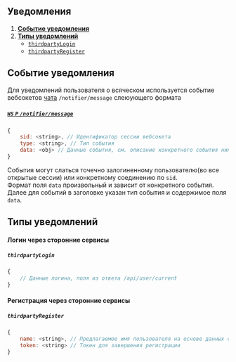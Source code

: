 Уведомления
-----------
1. [**Событие уведомления**](#Событие-уведомления)
2. [**Типы уведомлений**](#Типы-уведомлений)
    - [`thirdpartyLogin`](#Логин-через-сторонние-сервисы)
    - [`thirdpartyRegister`](#Регистрация-через-сторонние-сервисы)


Событие уведомления
-------------------
Для уведомлений пользователя о всяческом используется событие вебсокетов [чата](chat.md#Протокол-взаимодействия) `/notifier/message` слеюующего формата
##### [`WS` `P` `/notifier/message`](https://funstream.tv/notifier/message)
```js
{
    sid: <string>, // Идентификатор сессии вебсокета
    type: <string>, // Тип события
    data: <obj> // Данные события, см. описание конкретного события ниже
}
```
События могут слаться точечно залогиненному пользователю(во все открытые сессии) или конкретному соединению по `sid`.  
Формат поля `data` произвольный и зависит от конкретного события. Далее для событий в заголовке указан тип события и содержимое поля `data`.


Типы уведомлений
----------------

#### Логин через сторонние сервисы
##### `thirdpartyLogin`
```js
{
    // Данные логина, поля из ответа /api/user/current 
}
```

#### Регистрация через сторонние сервисы
##### `thirdpartyRegister`
```js
{
    name: <string>, // Предлагаемое имя пользователя на основе данных стороннего сервиса
    token: <string> // Токен для завершения регистрации
}
```